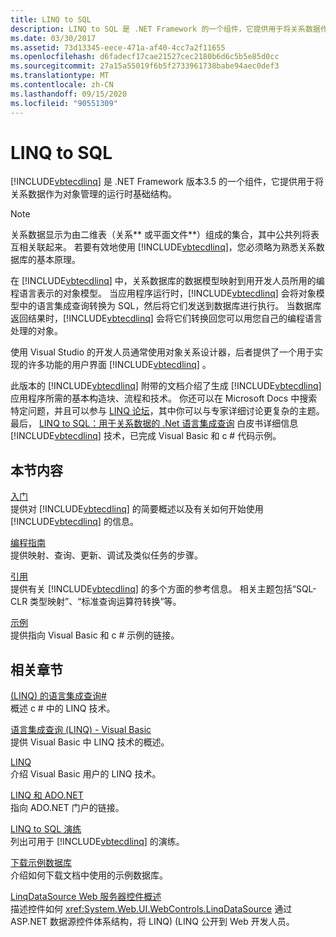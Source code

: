 ```yaml
---
title: LINQ to SQL
description: LINQ to SQL 是 .NET Framework 的一个组件，它提供用于将关系数据作为对象进行管理的运行时基础结构。
ms.date: 03/30/2017
ms.assetid: 73d13345-eece-471a-af40-4cc7a2f11655
ms.openlocfilehash: d6fadecf17cae21527cec2180b6d6c5b5e85d0cc
ms.sourcegitcommit: 27a15a55019f6b5f2733961738babe94aec0def3
ms.translationtype: MT
ms.contentlocale: zh-CN
ms.lasthandoff: 09/15/2020
ms.locfileid: "90551309"
---
```

# <a name="linq-to-sql"></a>LINQ to SQL
[!INCLUDE[vbtecdlinq](../../../../../../includes/vbtecdlinq-md.md)] 是 .NET Framework 版本3.5 的一个组件，它提供用于将关系数据作为对象管理的运行时基础结构。  
  
> [!NOTE]
> 关系数据显示为由二维表（关系** 或平面文件**）组成的集合，其中公共列将表互相关联起来。 若要有效地使用 [!INCLUDE[vbtecdlinq](../../../../../../includes/vbtecdlinq-md.md)]，您必须略为熟悉关系数据库的基本原理。  
  
 在 [!INCLUDE[vbtecdlinq](../../../../../../includes/vbtecdlinq-md.md)] 中，关系数据库的数据模型映射到用开发人员所用的编程语言表示的对象模型。 当应用程序运行时，[!INCLUDE[vbtecdlinq](../../../../../../includes/vbtecdlinq-md.md)] 会将对象模型中的语言集成查询转换为 SQL，然后将它们发送到数据库进行执行。 当数据库返回结果时，[!INCLUDE[vbtecdlinq](../../../../../../includes/vbtecdlinq-md.md)] 会将它们转换回您可以用您自己的编程语言处理的对象。  
  
 使用 Visual Studio 的开发人员通常使用对象关系设计器，后者提供了一个用于实现的许多功能的用户界面 [!INCLUDE[vbtecdlinq](../../../../../../includes/vbtecdlinq-md.md)] 。  
  
 此版本的 [!INCLUDE[vbtecdlinq](../../../../../../includes/vbtecdlinq-md.md)] 附带的文档介绍了生成 [!INCLUDE[vbtecdlinq](../../../../../../includes/vbtecdlinq-md.md)] 应用程序所需的基本构造块、流程和技术。 你还可以在 Microsoft Docs 中搜索特定问题，并且可以参与 [LINQ 论坛](https://social.msdn.microsoft.com/forums/home?forum=linqtosql)，其中你可以与专家详细讨论更复杂的主题。 最后， [LINQ to SQL：用于关系数据的 .Net 语言集成查询](/previous-versions/dotnet/articles/bb425822(v=msdn.10)) 白皮书详细信息 [!INCLUDE[vbtecdlinq](../../../../../../includes/vbtecdlinq-md.md)] 技术，已完成 Visual Basic 和 c # 代码示例。  
  
## <a name="in-this-section"></a>本节内容  
 [入门](getting-started.md)  
 提供对 [!INCLUDE[vbtecdlinq](../../../../../../includes/vbtecdlinq-md.md)] 的简要概述以及有关如何开始使用 [!INCLUDE[vbtecdlinq](../../../../../../includes/vbtecdlinq-md.md)] 的信息。  
  
 [编程指南](programming-guide.md)  
 提供映射、查询、更新、调试及类似任务的步骤。  
  
 [引用](reference.md)  
 提供有关 [!INCLUDE[vbtecdlinq](../../../../../../includes/vbtecdlinq-md.md)] 的多个方面的参考信息。 相关主题包括“SQL-CLR 类型映射”、“标准查询运算符转换”等。  
  
 [示例](samples.md)  
 提供指向 Visual Basic 和 c # 示例的链接。  
  
## <a name="related-sections"></a>相关章节  
 [ (LINQ) 的语言集成查询#](../../../../../csharp/programming-guide/concepts/linq/index.md)\
 概述 c # 中的 LINQ 技术。

 [语言集成查询 (LINQ) - Visual Basic](../../../../../visual-basic/programming-guide/concepts/linq/index.md)  
 提供 Visual Basic 中 LINQ 技术的概述。
  
 [LINQ](../../../../../visual-basic/programming-guide/language-features/linq/index.md)  
 介绍 Visual Basic 用户的 LINQ 技术。  
  
 [LINQ 和 ADO.NET](../../linq-and-ado-net.md)  
 指向 ADO.NET 门户的链接。  
  
 [LINQ to SQL 演练](/previous-versions/visualstudio/visual-studio-2008/bb386295(v=vs.90))  
 列出可用于 [!INCLUDE[vbtecdlinq](../../../../../../includes/vbtecdlinq-md.md)] 的演练。  
  
 [下载示例数据库](downloading-sample-databases.md)  
 介绍如何下载文档中使用的示例数据库。  
  
 [LinqDataSource Web 服务器控件概述](/previous-versions/aspnet/bb547113(v=vs.100))  
 描述控件如何 <xref:System.Web.UI.WebControls.LinqDataSource> 通过 ASP.NET 数据源控件体系结构，将 LINQ)  (LINQ 公开到 Web 开发人员。
